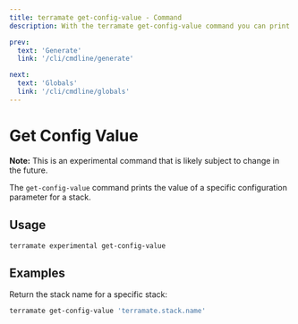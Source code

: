 ```yaml
---
title: terramate get-config-value - Command
description: With the terramate get-config-value command you can print the value of a specific configuration parameter.

prev:
  text: 'Generate'
  link: '/cli/cmdline/generate'

next:
  text: 'Globals'
  link: '/cli/cmdline/globals'
---
```


# Get Config Value

**Note:** This is an experimental command that is likely subject to change in the future.

The `get-config-value` command prints the value of a specific configuration parameter for a stack.

## Usage

`terramate experimental get-config-value`

## Examples

Return the stack name for a specific stack:

```bash
terramate get-config-value 'terramate.stack.name'
```

